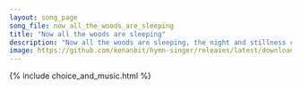 ```yaml
---
layout: song_page
song_file: now_all_the_woods_are_sleeping
title: "Now all the woods are sleeping"
description: "Now all the woods are sleeping, the night and stillness creeping o'er city, field, and beast; but thou, my heart, awake be, with pray'rful thanks, att... english secular 4part musicbyother textadaptedbykenan evening"
image: https://github.com/kenanbit/hymn-singer/releases/latest/download/now_all_the_woods_are_sleeping-trad.png
---
```


{% include choice_and_music.html %}